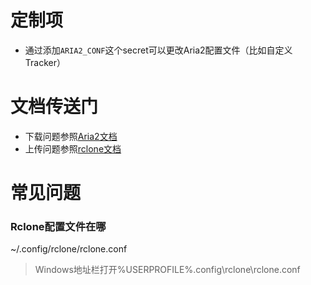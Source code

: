 # 定制项
- 通过添加`ARIA2_CONF`这个secret可以更改Aria2配置文件（比如自定义Tracker）

# 文档传送门
- 下载问题参照[Aria2文档](https://aria2.github.io/manual/en/html/aria2c.html)
- 上传问题参照[rclone文档](https://rclone.org/docs/)

# 常见问题
### Rclone配置文件在哪
~/.config/rclone/rclone.conf
> Windows地址栏打开%USERPROFILE%\.config\rclone\rclone.conf